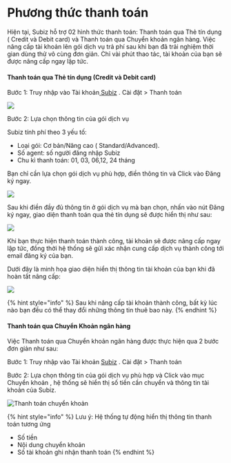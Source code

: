 # Phương thức thanh toán

Hiện tại, Subiz hỗ trợ 02 hình thức thanh toán: Thanh toán qua Thẻ tín dụng \( Credit và Debit card\) và Thanh toán qua Chuyển khoản ngân hàng. Việc nâng cấp tài khoản lên gói dịch vụ trả phí sau khi bạn đã trải nghiệm thời gian dùng thử vô cùng đơn giản. Chỉ vài phút thao tác, tài khoản của bạn sẽ được nâng cấp ngay lập tức.  


#### Thanh toán qua Thẻ tín dụng \(Credit và Debit card\)

Bước 1: Truy nhập vào Tài khoản[ Subiz](https://app.subiz.com/login?redirect=%2Factivities%2F) . Cài đặt &gt; Thanh toán  


![](https://lh6.googleusercontent.com/bZ6Z6NWYW-oMT5Ddv961tr5bAZsPOXZbKG18lyQpVvR-FVKTOa55WxklcA8VqO5GlLEEt6FN4SUxz8GjMe7dFMviKGbiX0M3eGdKEQo89R7YEqiAt7T-cbkw47cnYiFd_uJKkMC-)

Bước 2:  Lựa chọn thông tin của gói dịch vụ  


Subiz tính phí theo 3 yếu tố:

* Loại gói: Cơ bản/Nâng cao \( Standard/Advanced\).
* Số agent: số người đăng nhập Subiz
* Chu kì thanh toán: 01, 03, 06,12, 24 tháng

Bạn chỉ cần lựa chọn gói dịch vụ phù hợp, điền thông tin và Click vào Đăng ký ngay.

![](https://lh5.googleusercontent.com/t7swLtIl3Usrs1H3_FBmoDCGnz2Pe7JSuukqZDCXFmrW3LjX_nlr5pqItAgZ4gY36HrNPqot_f22vH3TjDnEjXf8tIiERwwcuNf5MLypmcREnVScf4EMlBfFBhbbvtcLVw0hVN36)

Sau khi điền đầy đủ thông tin ở gói dịch vụ mà bạn chọn, nhấn vào nút Đăng ký ngay, giao diện thanh toán qua thẻ tín dụng sẽ được hiển thị như sau:

![](https://lh4.googleusercontent.com/0aPysyra5mMUUEOHzCqEC6AeEftPIXA2nHscSUwfvJsRCPlm6eqEMVh6YLUHnZlgsf0h-EcjVvHEqqbemgRrkwWWExjIuiRinhFeokQ3BrE96zgiyXgh-QDxpWgwFUiLxJQ0yV3I)

Khi bạn thực hiện thanh toán thành công, tài khoản sẽ được nâng cấp ngay lập tức, đồng thời hệ thống sẽ gửi xác nhận cung cấp dịch vụ thành công tới email đăng ký của bạn.

Dưới đây là minh họa giao diện hiển thị thông tin tài khoản của bạn khi đã hoàn tất nâng cấp:

![](https://lh6.googleusercontent.com/P-HOVM6zmqYEHk0p5MCJL_zh1BxFwhLc54gAyag_ErmkSstnRN8NqH9FOGPBYcKC7QyvN71f5bDMMOtFO_KQycE26uH4khsBeRIhU9zo409-44TEXkmmTDQXXkvearOouVUAd8lH)

{% hint style="info" %}
Sau khi nâng cấp tài khoản thành công, bất kỳ lúc nào bạn đều có thể thay đổi những thông tin thuê bao này.
{% endhint %}

#### Thanh toán qua Chuyển Khoản ngân hàng

Việc Thanh toán qua Chuyển khoản ngân hàng được thực hiện qua 2 bước đơn giản như sau:  


Bước 1: Truy nhập vào Tài khoản [Subiz](https://app.subiz.com/login?redirect=%2Factivities%2F) . Cài đặt &gt; Thanh toán  


Bước 2:  Lựa chọn thông tin của gói dịch vụ phù hợp và Click vào mục Chuyển khoản , hệ thống sẽ hiển thị số tiền cần chuyển và thông tin tài khoản của Subiz.

![Thanh to&#xE1;n chuy&#x1EC3;n kho&#x1EA3;n](https://lh5.googleusercontent.com/x8S2IQkM7gxVr1wCYPz86ZOCMD8NMcNOyq75s9GWabjI7cuqPx5zz-ajkCWeL36Q4lPcmX_5djBLPGdslQZ16BBo5Gf8leXliM2NEjc7_nSNlQiVUImCCnMODAYf258Y7VG7fETd)

{% hint style="info" %}
Lưu ý: Hệ thống tự động hiển thị thông tin thanh toán tương ứng

* Số tiền
* Nội dung chuyển khoản
* Số tài khoản ghi nhận thanh toán
{% endhint %}








